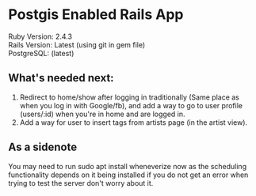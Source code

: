 # Postgis Enabled Rails App
Ruby Version: 2.4.3  
Rails Version: Latest (using git in gem file)  
PostgreSQL: (latest)

## What's needed next: 

1. Redirect to home/show after logging in traditionally (Same place as when you log in with Google/fb), and add a way to go to user profile (users/:id) when you're in home and are logged in.  
2. Add a way for user to insert tags from artists page (in the artist view). 


## As a sidenote

You may need to run sudo apt install wheneverize now as the scheduling functionality depends on it being installed if you do not get an error when trying to test the server don't worry about it.




